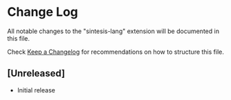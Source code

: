 # Change Log

All notable changes to the "sintesis-lang" extension will be documented in this file.

Check [Keep a Changelog](http://keepachangelog.com/) for recommendations on how to structure this file.

## [Unreleased]

- Initial release